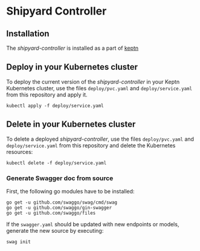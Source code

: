 # Shipyard Controller

## Installation

The *shipyard-controller* is installed as a part of [keptn](https://keptn.sh)

## Deploy in your Kubernetes cluster

To deploy the current version of the *shipyard-controller* in your Keptn Kubernetes cluster, use the files `deploy/pvc.yaml` and `deploy/service.yaml` from this repository and apply it.

```console
kubectl apply -f deploy/service.yaml
```

## Delete in your Kubernetes cluster

To delete a deployed *shipyard-controller*, use the files `deploy/pvc.yaml` and `deploy/service.yaml` from this repository and delete the Kubernetes resources:

```console
kubectl delete -f deploy/service.yaml
```

### Generate  Swagger doc from source

First, the following go modules have to be installed:

```
go get -u github.com/swaggo/swag/cmd/swag
go get -u github.com/swaggo/gin-swagger
go get -u github.com/swaggo/files
```

If the `swagger.yaml` should be updated with new endpoints or models, generate the new source by executing:

```console
swag init
```
